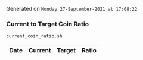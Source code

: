 Generated on `Monday 27-September-2021 at 17:08:22`

### Current to Target Coin Ratio
`current_coin_ratio.sh`

Date|Current|Target|Ratio
---|---|---|---

